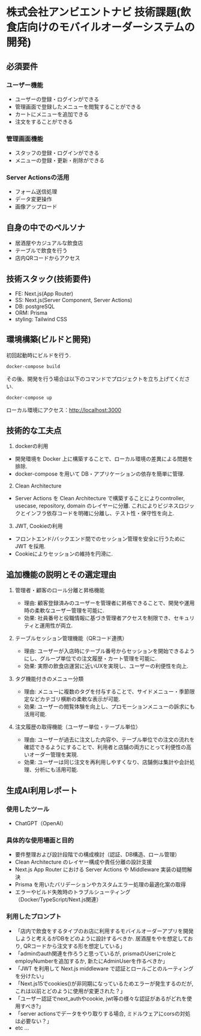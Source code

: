 # 株式会社アンビエントナビ 技術課題(飲食店向けのモバイルオーダーシステムの開発)

## 必須要件

### ユーザー機能

- ユーザーの登録・ログインができる
- 管理画面で登録したメニューを閲覧することができる
- カートにメニューを追加できる
- 注文をすることができる

### 管理画面機能

- スタッフの登録・ログインができる
- メニューの登録・更新・削除ができる

### Server Actionsの活用

- フォーム送信処理
- データ変更操作
- 画像アップロード

## 自身の中でのペルソナ

- 居酒屋やカジュアルな飲食店
- テーブルで飲食を行う
- 店内QRコードからアクセス

## 技術スタック(技術要件)

- FE: Next.js(App Router)
- SS: Next.js(Server Component, Server Actions)
- DB: postgreSQL
- ORM: Prisma
- styling: Tailwind CSS

## 環境構築(ビルドと開発)

初回起動時にビルドを行う.

```bash
docker-compose build
```

その後、開発を行う場合は以下のコマンドでプロジェクトを立ち上げてください.

```bash
docker-compose up
```

ローカル環境にアクセス：[http://localhost:3000](http://localhost:3000)

## 技術的な工夫点

1. dockerの利用

- 開発環境を Docker 上に構築することで、ローカル環境の差異による問題を排除.
- docker-compose を用いて DB・アプリケーションの依存を簡単に管理.

2. Clean Architecture

- Server Actions を Clean Architecture で構築することによりcontroller, usecase, repository, domain のレイヤーに分離. これによりビジネスロジックとインフラ依存コードを明確に分離し、テスト性・保守性を向上.

3. JWT, Cookieの利用

- フロントエンド/バックエンド間でのセッション管理を安全に行うために JWT を採用.
- Cookieによりセッションの維持を円滑に.

## 追加機能の説明とその選定理由

1.  管理者・顧客のロール分離と昇格機能

    - 理由: 顧客登録済みのユーザーを管理者に昇格できることで、開発や運用時の柔軟なユーザー管理を可能に.
    - 効果: 社員番号と役職情報に基づき管理者アクセスを制限でき、セキュリティと運用性が両立.

2.  テーブルセッション管理機能（QRコード連携）

    - 理由: ユーザーが入店時にテーブル番号からセッションを開始できるようにし、グループ単位での注文履歴・カート管理を可能に.
    - 効果: 実際の飲食店運営に近いUXを実現し、ユーザーの利便性を向上.

3.  タグ機能付きのメニュー分類

    - 理由: メニューに複数のタグを付与することで、サイドメニュー・季節限定などカテゴリ横断の柔軟な表示が可能.
    - 効果: ユーザーの閲覧体験を向上し、プロモーションメニューの訴求にも活用可能.

4.  注文履歴の取得機能（ユーザー単位・テーブル単位）
    - 理由: ユーザーが過去に注文した内容や、テーブル単位での注文の流れを確認できるようにすることで、利用者と店舗の両方にとって利便性の高いオーダー管理を実現.
    - 効果: ユーザーは同じ注文を再利用しやすくなり、店舗側は集計や会計処理、分析にも活用可能.

## 生成AI利用レポート

### 使用したツール

- ChatGPT（OpenAI）

### 具体的な使用場面と目的

- 要件整理および設計段階での構成検討（認証、DB構造、ロール管理）
- Clean Architecture のレイヤー構成や責任分離の設計支援
- Next.js App Router における Server Actions や Middleware 実装の疑問解決
- Prisma を用いたバリデーションやカスタムエラー処理の最適化案の取得
- エラーやビルド失敗時のトラブルシューティング（Docker/TypeScript/Next.js関連）

### 利用したプロンプト

- 「店内で飲食をするタイプのお店に利用するモバイルオーダーアプリを開発しようと考えるがDBをどのように設計するべきか. 居酒屋をやを想定しており, QRコードから注文する形を想定している」
- 「adminのauth関連を作ろうと思っているが, prismaのUserにroleとemployNumberを追加するか, 新たにAdminUserを作るべきか」
- 「JWT を利用して Next.js middleware で認証とロールごとのルーティングを分けたい」
- 「Next.js15でcookies()が非同期になっているためエラーが発生するのだが, これは以前とどのように使用が変更された？」
- 「ユーザー認証でnext_authやcookie, jwt等の様々な認証があるがどれを使用すべき?」
- 「server actionsでデータをやり取りする場合, ミドルウェアにcorsの対処は必要ない？」
- etc ...
